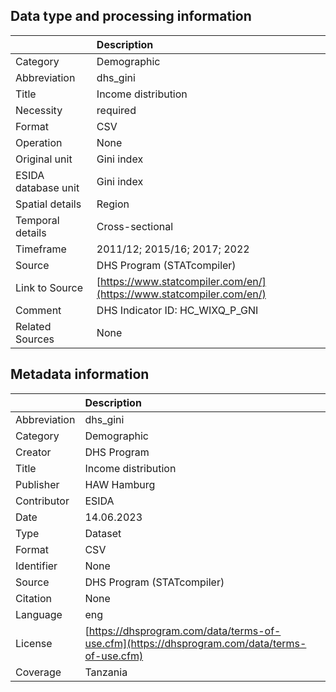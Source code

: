 ## Data type and processing information 

|                     | Description                                                          |
|:--------------------|:---------------------------------------------------------------------|
| Category            | Demographic                                                          |
| Abbreviation        | dhs_gini                                                             |
| Title               | Income distribution                                                  |
| Necessity           | required                                                             |
| Format              | CSV                                                                  |
| Operation           | None                                                                 |
| Original unit       | Gini index                                                           |
| ESIDA database unit | Gini index                                                           |
| Spatial details     | Region                                                               |
| Temporal details    | Cross-sectional                                                      |
| Timeframe           | 2011/12; 2015/16; 2017; 2022                                         |
| Source              | DHS Program (STATcompiler)                                           |
| Link to Source      | [https://www.statcompiler.com/en/](https://www.statcompiler.com/en/) |
| Comment             | DHS Indicator ID: HC_WIXQ_P_GNI                                      |
| Related Sources     | None                                                                 |

## Metadata information 

|              | Description                                                                                  |
|:-------------|:---------------------------------------------------------------------------------------------|
| Abbreviation | dhs_gini                                                                                     |
| Category     | Demographic                                                                                  |
| Creator      | DHS Program                                                                                  |
| Title        | Income distribution                                                                          |
| Publisher    | HAW Hamburg                                                                                  |
| Contributor  | ESIDA                                                                                        |
| Date         | 14.06.2023                                                                                   |
| Type         | Dataset                                                                                      |
| Format       | CSV                                                                                          |
| Identifier   | None                                                                                         |
| Source       | DHS Program (STATcompiler)                                                                   |
| Citation     | None                                                                                         |
| Language     | eng                                                                                          |
| License      | [https://dhsprogram.com/data/terms-of-use.cfm](https://dhsprogram.com/data/terms-of-use.cfm) |
| Coverage     | Tanzania                                                                                     |